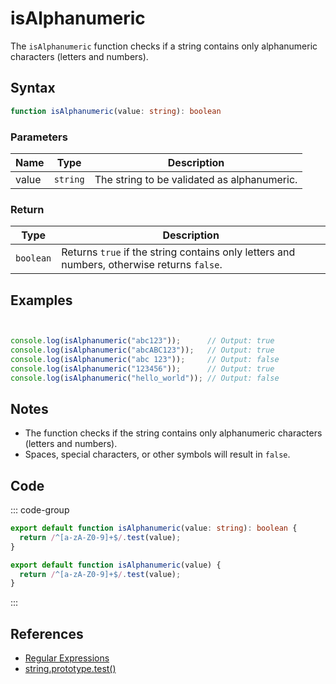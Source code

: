# isAlphanumeric

The `isAlphanumeric` function checks if a string contains only alphanumeric characters (letters and numbers).

## Syntax

```typescript
function isAlphanumeric(value: string): boolean
```

### Parameters

| Name | Type     | Description                                  |
|------|----------|----------------------------------------------|
| value  | `string` | The string to be validated as alphanumeric. |

### Return

| Type     | Description                                  |
|----------|----------------------------------------------|
| `boolean` | Returns `true` if the string contains only letters and numbers, otherwise returns `false`. |

## Examples

```typescript


console.log(isAlphanumeric("abc123"));      // Output: true
console.log(isAlphanumeric("abcABC123"));   // Output: true
console.log(isAlphanumeric("abc 123"));     // Output: false
console.log(isAlphanumeric("123456"));      // Output: true
console.log(isAlphanumeric("hello_world")); // Output: false
```

## Notes

- The function checks if the string contains only alphanumeric characters (letters and numbers).
- Spaces, special characters, or other symbols will result in `false`.

## Code

::: code-group
```typescript
export default function isAlphanumeric(value: string): boolean {
  return /^[a-zA-Z0-9]+$/.test(value);
}
```

```javascript
export default function isAlphanumeric(value) {
  return /^[a-zA-Z0-9]+$/.test(value);
}
```
:::

## References

- [Regular Expressions](https://developer.mozilla.org/en-US/docs/Web/JavaScript/Guide/Regular_Expressions)
- [string.prototype.test()](https://developer.mozilla.org/en-US/docs/Web/JavaScript/Reference/Global_Objects/RegExp/test)